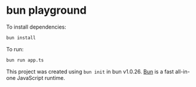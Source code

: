 # bun playground

To install dependencies:

```bash
bun install
```

To run:

```bash
bun run app.ts
```

This project was created using `bun init` in bun v1.0.26. [Bun](https://bun.sh) is a fast all-in-one JavaScript runtime.
